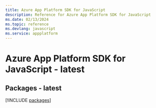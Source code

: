 ```yaml
---
title: Azure App Platform SDK for JavaScript
description: Reference for Azure App Platform SDK for JavaScript
ms.date: 02/13/2024
ms.topic: reference
ms.devlang: javascript
ms.service: appplatform
---
```

# Azure App Platform SDK for JavaScript - latest
## Packages - latest
[!INCLUDE [packages](app-platform-index.md)]